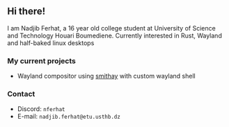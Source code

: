 ## Hi there!

I am Nadjib Ferhat, a 16 year old college student at University of Science and Technology Houari Boumediene. Currently interested in Rust, Wayland and half-baked linux desktops

<!-- todo add my portfolio -->

### My current projects
- Wayland compositor using [smithay](https://github.com/smithay/smithay) with custom wayland shell

### Contact
- Discord: `nferhat`
- E-mail: `nadjib.ferhat@etu.usthb.dz`
